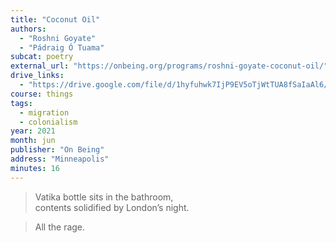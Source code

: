 ```yaml
---
title: "Coconut Oil"
authors:
  - "Roshni Goyate"
  - "Pádraig Ó Tuama"
subcat: poetry
external_url: "https://onbeing.org/programs/roshni-goyate-coconut-oil/"
drive_links:
  - "https://drive.google.com/file/d/1hyfuhwk7IjP9EV5oTjWtTUA8fSaIaAl6/view?usp=drivesdk"
course: things
tags:
  - migration
  - colonialism
year: 2021
month: jun
publisher: "On Being"
address: "Minneapolis"
minutes: 16
---
```


> Vatika bottle sits in the bathroom,  
contents solidified by London’s night.

> All the rage.
